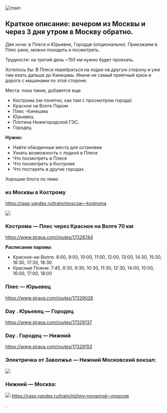 ![main](https://levinandrey.files.wordpress.com/2019/02/3341165_large.jpg)

## Краткое описание: вечером из Москвы и через 3 дня утром в Москву обратно.




Две ночи: в Плесе и Юрьевне, Городце (опционально). Приезжаем в Плес рано, можно походить и посмотреть.

Трудности: на третий день ~150 км нужно будет проехать.

Хотелось бы: В Плесе перебраться на лодке на другую сторону и уже там ехать дальше до Кинешмы. Иначе не самый приятный крюк и дорога с машинами по этой стороне.

Места: пока такие, добавятся еще
- Кострома (не понятно, как там с просмотром города)
- Красное на Волге Паром
- Плес
-Кинешма
- Юрьевец
- Плотина Нижегородской ГЭС.
- Городец

**Нужно:**

* Найти обалденные места для остановки
* Узнать возможность с лодкой в Плесе
* Что посмотреть в Плесе
* Что посмотреть в Костроме
* Что постареть в другие городах
.

Хорошие блоги по теме:

[](https://picknick17.livejournal.com/19462.html)


### из Москвы в Кострому



https://rasp.yandex.ru/train/moscow—kostroma

![](https://levinandrey.files.wordpress.com/2019/02/d0a1d0bdd0b8d0bcd0bed0ba-d18dd0bad180d0b0d0bdd0b0-2019-02-26-d0b2-20.44.26.png?w=640)
 

### Кострома — Плес через Красное на Волге 70 км

https://www.strava.com/routes/17328744

**Расписание парома:**

- Красное-на-Волге:
  8:00, 9:00, 10:00, 11:00, 12:00, 13:00, 14:30, 15:30, 16:30, 17:30, 18:30
- Красные Пожни:
  7:45, 8:30, 9:30, 10:30, 11:30, 12:30, 14:00, 15:00, 16:00, 17:00, 18:00

### Плес — Юрьевец

https://www.strava.com/routes/17329026

### Day . Юрьевец — Городец

https://www.strava.com/routes/17329137

### Day . Городец — Нижний

https://www.strava.com/routes/17329153

### Электричка от Заволжье — Нижний Московский вокзал:

![](https://levinandrey.files.wordpress.com/2019/02/d0a1d0bdd0b8d0bcd0bed0ba-d18dd0bad180d0b0d0bdd0b0-2019-02-26-d0b2-20.42.53.png?w=640)


### Нижний — Москва:
 ![](https://levinandrey.files.wordpress.com/2019/02/d0a1d0bdd0b8d0bcd0bed0ba-d18dd0bad180d0b0d0bdd0b0-2019-02-26-d0b2-20.41.40.png?w=640)
https://rasp.yandex.ru/train/nizhny-novgorod—moscow

.

